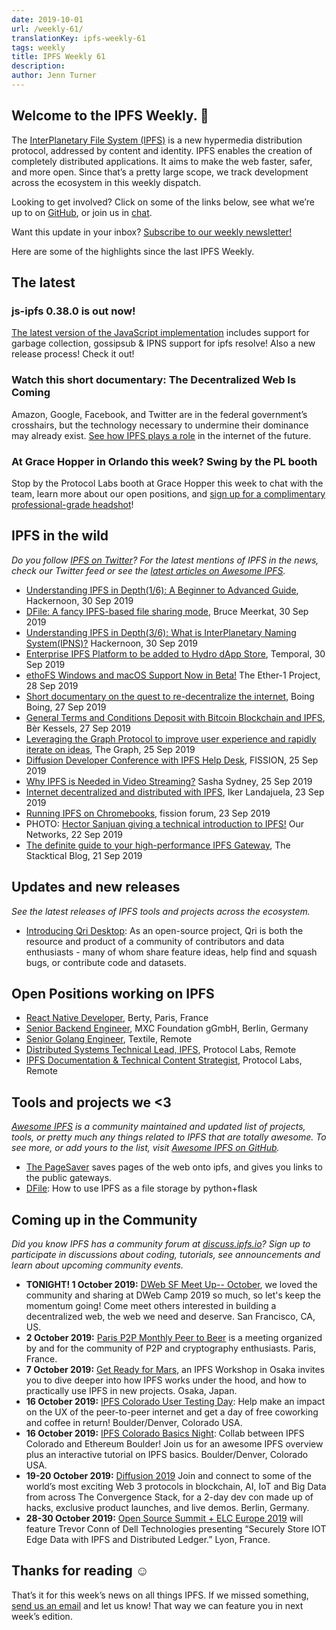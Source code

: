 ```yaml
---
date: 2019-10-01
url: /weekly-61/
translationKey: ipfs-weekly-61
tags: weekly
title: IPFS Weekly 61
description:
author: Jenn Turner
---
```


## Welcome to the IPFS Weekly. 👋

The [InterPlanetary File System (IPFS)](https://ipfs.io/) is a new hypermedia distribution protocol, addressed by content and identity. IPFS enables the creation of completely distributed applications. It aims to make the web faster, safer, and more open. Since that’s a pretty large scope, we track development across the ecosystem in this weekly dispatch.

Looking to get involved? Click on some of the links below, see what we’re up to on [GitHub](https://github.com/ipfs), or join us in [chat](https://riot.im/app/#/room/#ipfs:matrix.org).

Want this update in your inbox? [Subscribe to our weekly newsletter!](http://eepurl.com/gL2Pi5)

Here are some of the highlights since the last IPFS Weekly.

## The latest

### js-ipfs 0.38.0 is out now!

[The latest version of the JavaScript implementation](https://blog.ipfs.io/070-js-ipfs-0-38/) includes support for garbage collection, gossipsub & IPNS support for ipfs resolve! Also a new release process! Check it out!

### Watch this short documentary: The Decentralized Web Is Coming

Amazon, Google, Facebook, and Twitter are in the federal government’s crosshairs, but the technology necessary to undermine their dominance may already exist. [See how IPFS plays a role](https://www.youtube.com/watch?v=R1ccwyP6fjc&feature=youtu.be) in the internet of the future.

### At Grace Hopper in Orlando this week? Swing by the PL booth

Stop by the Protocol Labs booth at Grace Hopper this week to chat with the team, learn more about our open positions, and [sign up for a complimentary professional-grade headshot](https://twitter.com/IPFSevents/status/1178711529656422406?s=20)!

## IPFS in the wild

_Do you follow [IPFS on Twitter](https://twitter.com/IPFSbot)? For the latest mentions of IPFS in the news, check our Twitter feed or see the [latest articles on Awesome IPFS](https://awesome.ipfs.io/articles/)._

- [Understanding IPFS in Depth(1/6): A Beginner to Advanced Guide](https://hackernoon.com/understanding-ipfs-in-depth-1-5-a-beginner-to-advanced-guide-e937675a8c8a), Hackernoon, 30 Sep 2019
- [DFile: A fancy IPFS-based file sharing mode](https://medium.com/@bruce.meerkat/dfile-a-fancy-ipfs-based-file-sharing-mode-e640e081f2c5), Bruce Meerkat, 30 Sep 2019
- [Understanding IPFS in Depth(3/6): What is InterPlanetary Naming System(IPNS)?](https://hackernoon.com/understanding-ipfs-in-depth-3-6-what-is-interplanetary-naming-system-ipns-9aca71e4c13b) Hackernoon, 30 Sep 2019
- [Enterprise IPFS Platform to be added to Hydro dApp Store](https://medium.com/temporal-cloud/enterprise-ipfs-platform-to-be-added-to-hydro-dapp-store-97958062631a), Temporal, 30 Sep 2019
- [ethoFS Windows and macOS Support Now in Beta!](https://medium.com/@Ether1Official/the-latest-updates-to-ethofs-and-what-they-mean-50c8d780e59d) The Ether-1 Project, 28 Sep 2019
- [Short documentary on the quest to re-decentralize the internet](https://boingboing.net/2019/09/27/decentralize-or-die-2.html), Boing Boing, 27 Sep 2019
- [General Terms and Conditions Deposit with Bitcoin Blockchain and IPFS](https://berk.es/2019/09/27/algemene-voorwaarden-deponeren-met-bitcoin-blockchain-en-ipfs/), Bèr Kessels, 27 Sep 2019
- [Leveraging the Graph Protocol to improve user experience and rapidly iterate on ideas](https://unlock-protocol.com/blog/the-graph-blog-post/), The Graph, 25 Sep 2019
- [Diffusion Developer Conference with IPFS Help Desk](https://blog.fission.codes/diffusion-developer-conference-with-ipfs-helpdesk/), FISSION, 25 Sep 2019
- [Why IPFS is Needed in Video Streaming?](https://dev.to/sashasydney99/why-ipfs-is-needed-in-video-streaming-3aj) Sasha Sydney, 25 Sep 2019
- [Internet decentralized and distributed with IPFS](https://soka.gitlab.io/blog/post/2019-09-23-ipfs/), Iker Landajuela, 23 Sep 2019
- [Running IPFS on Chromebooks](https://talk.fission.codes/t/running-ipfs-on-chromebooks/271), fission forum, 23 Sep 2019
- PHOTO: [Hector Sanjuan giving a technical introduction to IPFS!](https://twitter.com/_ournetworks/status/1175813420047831045?s=20) Our Networks, 22 Sep 2019
- [The definite guide to your high-performance IPFS Gateway](https://blog.stacktical.com/ipfs/gateway/dapp/2019/09/21/ipfs-server-google-cloud-platform.html), The Stacktical Blog, 21 Sep 2019

## Updates and new releases

_See the latest releases of IPFS tools and projects across the ecosystem._

- [Introducing Qri Desktop](https://qri.io/desktop/): As an open-source project, Qri is both the resource and product of a community of contributors and data enthusiasts - many of whom share feature ideas, help find and squash bugs, or contribute code and datasets.

## Open Positions working on IPFS

- [React Native Developer](https://berty.tech/jobs/react-native-developer/), Berty, Paris, France
- [Senior Backend Engineer](https://www.golangprojects.com/golang-go-job-dcr-Senior-Backend-Engineer-Berlin-MXC-Foundation-gGmbH.html), MXC Foundation gGmbH, Berlin, Germany
- [Senior Golang Engineer](https://www.golangprojects.com/golang-go-job-def-Senior-Golang-Engineer-Remote-Textile.html), Textile, Remote
- [Distributed Systems Technical Lead, IPFS](https://jobs.lever.co/protocol/9283f9b0-de64-4e1f-a221-5d02b0202198), Protocol Labs, Remote
- [IPFS Documentation & Technical Content Strategist](https://jobs.lever.co/protocol/e7db2c84-afd7-44a4-9a27-449c751d8289), Protocol Labs, Remote

## Tools and projects we <3

_[Awesome IPFS](https://awesome.ipfs.io/) is a community maintained and updated list of projects, tools, or pretty much any things related to IPFS that are totally awesome. To see more, or add yours to the list, visit [Awesome IPFS on GitHub](https://github.com/ipfs/awesome-ipfs)._

- [The PageSaver](https://pagesaver.dweb.tools/) saves pages of the web onto ipfs, and gives you links to the public gateways.
- [DFile](https://medium.com/@bruce.meerkat/dfile-how-to-use-ipfs-as-a-file-storage-by-python-flask-7906334e832a): How to use IPFS as a file storage by python+flask

## Coming up in the Community

_Did you know IPFS has a community forum at [discuss.ipfs.io](https://discuss.ipfs.io/)? Sign up to participate in discussions about coding, tutorials, see announcements and learn about upcoming community events._

- **TONIGHT! 1 October 2019:** [DWeb SF Meet Up-- October](https://www.eventbrite.com/e/dweb-sf-meet-up-october-tickets-73850257107), we loved the community and sharing at DWeb Camp 2019 so much, so let's keep the momentum going! Come meet others interested in building a decentralized web, the web we need and deserve. San Francisco, CA, US.
- **2 October 2019:** [Paris P2P Monthly Peer to Beer](https://p2p.paris/en/event/monthly-2/) is a meeting organized by and for the community of P2P and cryptography enthusiasts. Paris, France.
- **7 October 2019:** [Get Ready for Mars](https://www.eventbrite.com/e/ipfs-workshop-in-osaka-tickets-73598149045), an IPFS Workshop in Osaka invites you to dive deeper into how IPFS works under the hood, and how to practically use IPFS in new projects. Osaka, Japan.
- **16 October 2019:** [IPFS Colorado User Testing Day](https://www.meetup.com/IPFS-Colorado/events/264964856): Help make an impact on the UX of the peer-to-peer internet and get a day of free coworking and coffee in return! Boulder/Denver, Colorado USA.
- **16 October 2019:** [IPFS Colorado Basics Night](https://www.meetup.com/IPFS-Colorado/events/265003484): Collab between IPFS Colorado and Ethereum Boulder! Join us for an awesome IPFS overview plus an interactive tutorial on IPFS basics. Boulder/Denver, Colorado USA.
- **19-20 October 2019:** [Diffusion 2019](https://diffusion.events/) Join and connect to some of the world’s most exciting Web 3 protocols in blockchain, AI, IoT and Big Data from across The Convergence Stack, for a 2-day dev con made up of hacks, exclusive product launches, and live demos. Berlin, Germany.
- **28-30 October 2019:** [Open Source Summit + ELC Europe 2019](https://osseu19.sched.com/event/TLD8) will feature Trevor Conn of Dell Technologies presenting “Securely Store IOT Edge Data with IPFS and Distributed Ledger.” Lyon, France.

## Thanks for reading ☺️

That’s it for this week’s news on all things IPFS. If we missed something, [send us an email](mailto:newsletter@ipfs.io) and let us know! That way we can feature you in next week’s edition.
